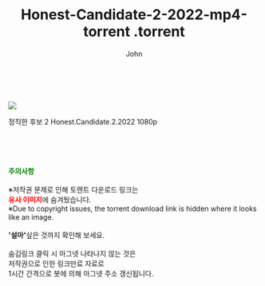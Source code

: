 ﻿---
layout: post
title:  "                   Honest-Candidate-2-2022-mp4-torrent                .torrent"
author: John
categories: [ 영화 ]
tags: [  ]
image: https://torrentrj59.com/uploadfile/full/449c71b239bb8b5555cd85fd87612966657506a7.jpg 
description: "                   Honest-Candidate-2-2022-mp4-torrent                 torrent 정보 공유"
toc: true
toc_sticky: true
---

<br>
<p><img src="https://torrentrj59.com/uploadfile/full/449c71b239bb8b5555cd85fd87612966657506a7.jpg"/></p>
 정직한 후보 2 Honest.Candidate.2.2022 1080p    
    
<br><br><br>
<p data-ke-size="size16"><b><span style="color: green;">주의사항</span></b><br /><br />※저작권 문제로 인해 토렌트 다운로드 링크는<br /><b><span style="color: red;">유사 이미지</span></b>에 숨겨뒀습니다.<br />※Due to copyright issues, the torrent download link is hidden where it looks like an image.<br /><br /><b>'설마'</b>싶은 것까지 확인해 보세요.<br /><br />숨김링크 클릭 시 마그넷 나타나지 않는 것은<br />저작권으로 인한 링크만료 자료로<br />1시간 간격으로 봇에 의해 마그넷 주소 갱신됩니다.</p>
